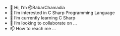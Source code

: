 - 👋 Hi, I’m @BabarChamadia
- 👀 I’m interested in C Sharp Programming Language
- 🌱 I’m currently learning C Sharp
- 💞️ I’m looking to collaborate on ...
- 📫 How to reach me ...

<!---
BabarChamadia/BabarChamadia is a ✨ special ✨ repository because its `README.md` (this file) appears on your GitHub profile.
You can click the Preview link to take a look at your changes.
--->
